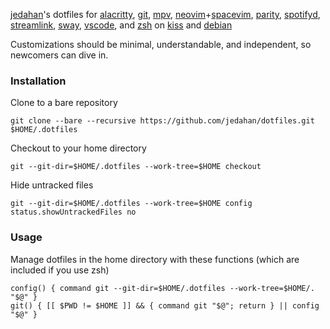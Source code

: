 [jedahan](http://jonathan.is)'s dotfiles for [alacritty](https://github.com/jwilm/alacritty),
[git](https://git-scm.com),
[mpv](https://mpv.io),
[neovim](https://neovim.io)+[spacevim](https://spacevim.org),
[parity](https://parity.io),
[spotifyd](https://github.com/Spotifyd/spotifyd),
[streamlink](https://streamlink.github.io),
[sway](https://swaywm.org),
[vscode](https://github.com/Microsoft/vscode),
and [zsh](https://zsh.org) on [kiss](https://k1ss.org) and [debian](https://debian.org)

Customizations should be minimal, understandable, and independent, so newcomers can dive in.

### Installation

Clone to a bare repository

    git clone --bare --recursive https://github.com/jedahan/dotfiles.git $HOME/.dotfiles

Checkout to your home directory

    git --git-dir=$HOME/.dotfiles --work-tree=$HOME checkout

Hide untracked files

    git --git-dir=$HOME/.dotfiles --work-tree=$HOME config status.showUntrackedFiles no

### Usage

Manage dotfiles in the home directory with these functions (which are included if you use zsh)

    config() { command git --git-dir=$HOME/.dotfiles --work-tree=$HOME/. "$@" }
    git() { [[ $PWD != $HOME ]] && { command git "$@"; return } || config "$@" }
